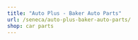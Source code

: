 ```yaml
---
title: "Auto Plus - Baker Auto Parts"
url: /seneca/auto-plus-baker-auto-parts/
shop: car parts
---
```

